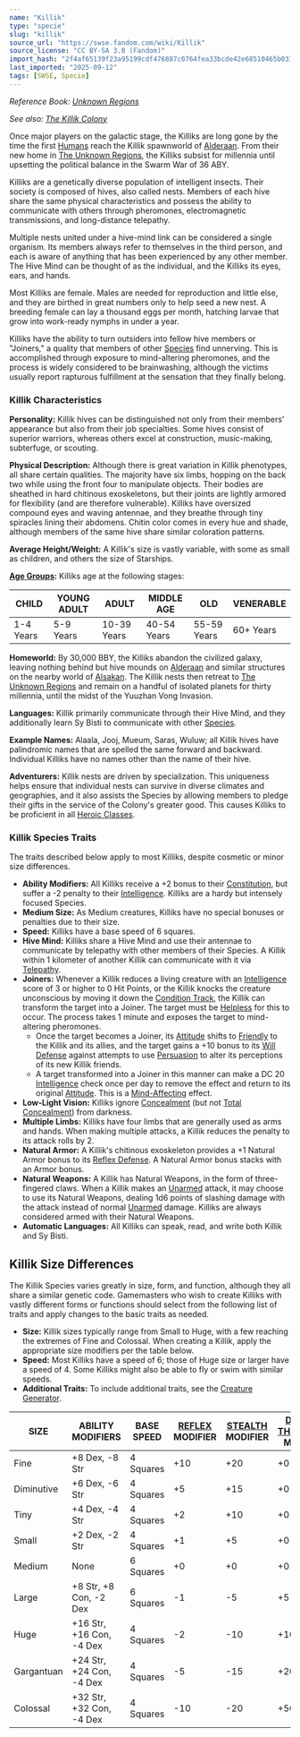 ```yaml
---
name: "Killik"
type: "specie"
slug: "killik"
source_url: "https://swse.fandom.com/wiki/Killik"
source_license: "CC BY-SA 3.0 (Fandom)"
import_hash: "2f4af65139f23a95199cdf476887c0764fea33bcde42e68510465b031165d4c0"
last_imported: "2025-09-12"
tags: [SWSE, Specie]
---
```

*Reference Book: [Unknown Regions](https://swse.fandom.com/wiki/Star_Wars_Saga_Edition_Unknown_Regions)*

*See also: [The Killik Colony](https://swse.fandom.com/wiki/The_Killik_Colony)*

Once major players on the galactic stage, the Killiks are long gone by the time the first [Humans](https://swse.fandom.com/wiki/Humans) reach the Killik spawnworld of [Alderaan](https://swse.fandom.com/wiki/Alderaan). From their new home in [The Unknown Regions](https://swse.fandom.com/wiki/The_Unknown_Regions), the Killiks subsist for millennia until upsetting the political balance in the Swarm War of 36 ABY.

Killiks are a genetically diverse population of intelligent insects. Their society is composed of hives, also called nests. Members of each hive share the same physical characteristics and possess the ability to communicate with others through pheromones, electromagnetic transmissions, and long-distance telepathy.

Multiple nests united under a hive-mind link can be considered a single organism. Its members always refer to themselves in the third person, and each is aware of anything that has been experienced by any other member. The Hive Mind can be thought of as the individual, and the Killiks its eyes, ears, and hands.

Most Killiks are female. Males are needed for reproduction and little else, and they are birthed in great numbers only to help seed a new nest. A breeding female can lay a thousand eggs per month, hatching larvae that grow into work-ready nymphs in under a year.

Killiks have the ability to turn outsiders into fellow hive members or "Joiners," a quality that members of other [Species](https://swse.fandom.com/wiki/Species) find unnerving. This is accomplished through exposure to mind-altering pheromones, and the process is widely considered to be brainwashing, although the victims usually report rapturous fulfillment at the sensation that they finally belong.

### Killik Characteristics
**Personality:** Killik hives can be distinguished not only from their members' appearance but also from their job specialties. Some hives consist of superior warriors, whereas others excel at construction, music-making, subterfuge, or scouting.

**Physical Description:** Although there is great variation in Killik phenotypes, all share certain qualities. The majority have six limbs, hopping on the back two while using the front four to manipulate objects. Their bodies are sheathed in hard chitinous exoskeletons, but their joints are lightly armored for flexibility (and are therefore vulnerable). Killiks have oversized compound eyes and waving antennae, and they breathe through tiny spiracles lining their abdomens. Chitin color comes in every hue and shade, although members of the same hive share similar coloration patterns.

**Average Height/Weight:** A Killik's size is vastly variable, with some as small as children, and others the size of Starships.

**[Age Groups](https://swse.fandom.com/wiki/Age_Groups):** Killiks age at the following stages:

| CHILD | YOUNG ADULT | ADULT | MIDDLE AGE | OLD | VENERABLE |
| --- | --- | --- | --- | --- | --- |
| 1-4 Years | 5-9 Years | 10-39 Years | 40-54 Years | 55-59 Years | 60+ Years |

**Homeworld:** By 30,000 BBY, the Killiks abandon the civilized galaxy, leaving nothing behind but hive mounds on [Alderaan](https://swse.fandom.com/wiki/Alderaan) and similar structures on the nearby world of [Alsakan](https://swse.fandom.com/wiki/Alsakan). The Killik nests then retreat to [The Unknown Regions](https://swse.fandom.com/wiki/The_Unknown_Regions) and remain on a handful of isolated planets for thirty millennia, until the midst of the Yuuzhan Vong Invasion.

**Languages:** Killik primarily communicate through their Hive Mind, and they additionally learn Sy Bisti to communicate with other [Species](https://swse.fandom.com/wiki/Species). 

**Example Names:** Alaala, Jooj, Mueum, Saras, Wuluw; all Killik hives have palindromic names that are spelled the same forward and backward. Individual Killiks have no names other than the name of their hive.

**Adventurers:** Killik nests are driven by specialization. This uniqueness helps ensure that individual nests can survive in diverse climates and geographies, and it also assists the Species by allowing members to pledge their gifts in the service of the Colony's greater good. This causes Killiks to be proficient in all [Heroic Classes](https://swse.fandom.com/wiki/Heroic_Classes).

### Killik Species Traits
The traits described below apply to most Killiks, despite cosmetic or minor size differences.
- **Ability Modifiers:** All Killiks receive a +2 bonus to their [Constitution](https://swse.fandom.com/wiki/Constitution), but suffer a -2 penalty to their [Intelligence](https://swse.fandom.com/wiki/Intelligence). Killiks are a hardy but intensely focused Species.
- **Medium Size:** As Medium creatures, Killiks have no special bonuses or penalties due to their size.
- **Speed:** Killiks have a base speed of 6 squares.
- **Hive Mind:** Killiks share a Hive Mind and use their antennae to communicate by telepathy with other members of their Species. A Killik within 1 kilometer of another Killik can communicate with it via [Telepathy](https://swse.fandom.com/wiki/Telepathy).
- **Joiners:** Whenever a Killik reduces a living creature with an [Intelligence](https://swse.fandom.com/wiki/Intelligence) score of 3 or higher to 0 Hit Points, or the Killik knocks the creature unconscious by moving it down the [Condition Track](https://swse.fandom.com/wiki/Condition_Track), the Killik can transform the target into a Joiner. The target must be [Helpless](https://swse.fandom.com/wiki/Helpless) for this to occur. The process takes 1 minute and exposes the target to mind-altering pheromones.
    - Once the target becomes a Joiner, its [Attitude](https://swse.fandom.com/wiki/Attitude) shifts to [Friendly](https://swse.fandom.com/wiki/Friendly) to the Killik and its allies, and the target gains a +10 bonus to its [Will Defense](https://swse.fandom.com/wiki/Will_Defense) against attempts to use [Persuasion](https://swse.fandom.com/wiki/Persuasion) to alter its perceptions of its new Killik friends.
    - A target transformed into a Joiner in this manner can make a DC 20 [Intelligence](https://swse.fandom.com/wiki/Intelligence) check once per day to remove the effect and return to its original [Attitude](https://swse.fandom.com/wiki/Attitude). This is a [Mind-Affecting](https://swse.fandom.com/wiki/Mind-Affecting) effect.
- **Low-Light Vision:** Killiks ignore [Concealment](https://swse.fandom.com/wiki/Concealment) (but not [Total Concealment](https://swse.fandom.com/wiki/Total_Concealment)) from darkness.
- **Multiple Limbs:** Killiks have four limbs that are generally used as arms and hands. When making multiple attacks, a Killik reduces the penalty to its attack rolls by 2.
- **Natural Armor:** A Killik's chitinous exoskeleton provides a +1 Natural Armor bonus to its [Reflex Defense](https://swse.fandom.com/wiki/Reflex_Defense). A Natural Armor bonus stacks with an Armor bonus.
- **Natural Weapons:** A Killik has Natural Weapons, in the form of three-fingered claws. When a Killik makes an [Unarmed](https://swse.fandom.com/wiki/Unarmed) attack, it may choose to use its Natural Weapons, dealing 1d6 points of slashing damage with the attack instead of normal [Unarmed](https://swse.fandom.com/wiki/Unarmed) damage. Killiks are always considered armed with their Natural Weapons.
- **Automatic Languages:** All Killiks can speak, read, and write both Killik and Sy Bisti.

## Killik Size Differences
The Killik Species varies greatly in size, form, and function, although they all share a similar genetic code. Gamemasters who wish to create Killiks with vastly different forms or functions should select from the following list of traits and apply changes to the basic traits as needed.
- **Size:** Killik sizes typically range from Small to Huge, with a few reaching the extremes of Fine and Colossal. When creating a Killik, apply the appropriate size modifiers per the table below.
- **Speed:** Most Killiks have a speed of 6; those of Huge size or larger have a speed of 4. Some Killiks might also be able to fly or swim with similar speeds.
- **Additional Traits:** To include additional traits, see the [Creature Generator](https://swse.fandom.com/wiki/Creature_Generator).

| SIZE | ABILITY MODIFIERS | BASE SPEED | [REFLEX](https://swse.fandom.com/wiki/REFLEX) MODIFIER | [STEALTH](https://swse.fandom.com/wiki/STEALTH) MODIFIER | [DAMAGE THRESHOLD](https://swse.fandom.com/wiki/DAMAGE_THRESHOLD) MODIFIER | UNARMED DAMAGE |
| --- | --- | --- | --- | --- | --- | --- |
| Fine | +8 Dex, -8 Str | 4 Squares | +10 | +20 | <nowiki>+0</nowiki> | 1 |
| Diminutive | +6 Dex, -6 Str | 4 Squares | +5 | +15 | <nowiki>+0</nowiki> | 1d2 |
| Tiny | <nowiki>+4 Dex, -4 Str</nowiki> | 4 Squares | <nowiki>+2</nowiki> | <nowiki>+10</nowiki> | <nowiki>+0</nowiki> | 1d3 |
| Small | <nowiki>+2 Dex, -2 Str</nowiki> | 4 Squares | <nowiki>+1</nowiki> | <nowiki>+5</nowiki> | <nowiki>+0</nowiki> | 1d4 |
| Medium | None | 6 Squares | <nowiki>+0</nowiki> | <nowiki>+0</nowiki> | <nowiki>+0</nowiki> | 1d6 |
| Large | <nowiki>+8 Str, +8 Con, -2 Dex</nowiki> | 6 Squares | <nowiki>-1</nowiki> | <nowiki>-5</nowiki> | <nowiki>+5</nowiki> | 1d8 |
| Huge | <nowiki>+16 Str, +16 Con, -4 Dex</nowiki> | 4 Squares | <nowiki>-2</nowiki> | <nowiki>-10</nowiki> | <nowiki>+10</nowiki> | 2d6 |
| Gargantuan | <nowiki>+24 Str, +24 Con, -4 Dex</nowiki> | 4 Squares | <nowiki>-5</nowiki> | <nowiki>-15</nowiki> | <nowiki>+20</nowiki> | 3d6 |
| Colossal | <nowiki>+32 Str, +32 Con, -4 Dex</nowiki> | 4 Squares | <nowiki>-10</nowiki> | <nowiki>-20</nowiki> | <nowiki>+50</nowiki> | 4d6 |